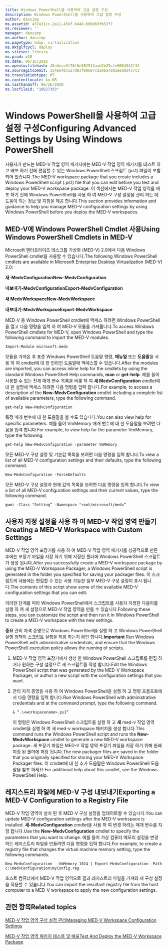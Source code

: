 ```yaml
---
title: Windows PowerShell을 사용하여 고급 설정 구성
description: Windows PowerShell을 사용하여 고급 설정 구성
author: dansimp
ms.assetid: 437a31cc-2a11-456f-b448-b0b869fb53f7
ms.reviewer: ''
manager: dansimp
ms.author: dansimp
ms.pagetype: mdop, virtualization
ms.mktglfcycl: deploy
ms.sitesec: library
ms.prod: w10
ms.date: 06/16/2016
ms.openlocfilehash: 45a3ece3f76f6e982913aad2b25cfe0084542f32
ms.sourcegitcommit: 354664bc527d93f80687cd2eba70d1eea024c7c3
ms.translationtype: MT
ms.contentlocale: ko-KR
ms.lasthandoff: 06/26/2020
ms.locfileid: "10827393"
---
```

# <span data-ttu-id="3df27-103">Windows PowerShell을 사용하여 고급 설정 구성</span><span class="sxs-lookup"><span data-stu-id="3df27-103">Configuring Advanced Settings by Using Windows PowerShell</span></span>


<span data-ttu-id="3df27-104">사용자가 만드는 MED-V 작업 영역 패키지에는 MED-V 작업 영역 패키지를 테스트 하 고 배포 하기 전에 편집할 수 있는 Windows PowerShell 스크립트 (ps1) 파일이 포함 되어 있습니다.</span><span class="sxs-lookup"><span data-stu-id="3df27-104">The MED-V workspace package that you create includes a Windows PowerShell script (.ps1) file that you can edit before you test and deploy your MED-V workspace package.</span></span> <span data-ttu-id="3df27-105">이 섹션에서는 MED-V 작업 영역을 배포 하기 전에 Windows PowerShell을 사용 하 여 MED-V 구성 설정을 관리 하는 데 도움이 되는 정보 및 지침을 제공 합니다.</span><span class="sxs-lookup"><span data-stu-id="3df27-105">This section provides information and guidance to help you manage MED-V configuration settings by using Windows PowerShell before you deploy the MED-V workspaces.</span></span>

## <span data-ttu-id="3df27-106">MED-V에 Windows PowerShell Cmdlet 사용</span><span class="sxs-lookup"><span data-stu-id="3df27-106">Using Windows PowerShell Cmdlets in MED-V</span></span>


<span data-ttu-id="3df27-107">Microsoft 엔터프라이즈 데스크톱 가상화 (MED-V) 2.0에서 다음 Windows PowerShell cmdlet을 사용할 수 있습니다.</span><span class="sxs-lookup"><span data-stu-id="3df27-107">The following Windows PowerShell cmdlets are available in Microsoft Enterprise Desktop Virtualization (MED-V) 2.0:</span></span>

**<span data-ttu-id="3df27-108">새-MedvConfiguration</span><span class="sxs-lookup"><span data-stu-id="3df27-108">New-MedvConfiguration</span></span>**

**<span data-ttu-id="3df27-109">내보내기-MedvConfiguration</span><span class="sxs-lookup"><span data-stu-id="3df27-109">Export-MedvConfiguration</span></span>**

**<span data-ttu-id="3df27-110">새 MedvWorkspace</span><span class="sxs-lookup"><span data-stu-id="3df27-110">New-MedvWorkspace</span></span>**

**<span data-ttu-id="3df27-111">내보내기-MedvWorkspace</span><span class="sxs-lookup"><span data-stu-id="3df27-111">Export-MedvWorkspace</span></span>**

<span data-ttu-id="3df27-112">MED-V 용 Windows PowerShell cmdlet에 액세스 하려면 Windows PowerShell을 열고 다음 명령을 입력 하 여 MED-V 모듈을 가져옵니다.</span><span class="sxs-lookup"><span data-stu-id="3df27-112">To access Windows PowerShell cmdlets for MED-V, open Windows PowerShell and type the following command to import the MED-V modules.</span></span>

``` syntax
Import-Module microsoft.medv
```

<span data-ttu-id="3df27-113">모듈을 가져온 후 표준 Windows PowerShell 도움말 명령, **매뉴얼** 또는 **도움말**을 사용 하 여 cmdlet에 대 한 인라인 도움말에 액세스할 수 있습니다.</span><span class="sxs-lookup"><span data-stu-id="3df27-113">After the modules are imported, you can access inline help for the cmdlets by using the standard Windows PowerShell Help commands, **man** or **get-help**.</span></span> <span data-ttu-id="3df27-114">예를 들어 사용할 수 있는 전체 매개 변수 목록을 비롯 하 여 **새 MedvConfiguration** cmdlet에 대 한 설명에 액세스 하려면 다음 명령을 입력 합니다.</span><span class="sxs-lookup"><span data-stu-id="3df27-114">For example, to access a description of the **New-MedvConfiguration** cmdlet including a complete list of available parameters, type the following command.</span></span>

``` syntax
get-help New-MedvConfiguration
```

<span data-ttu-id="3df27-115">특정 매개 변수에 대 한 도움말을 볼 수도 있습니다.</span><span class="sxs-lookup"><span data-stu-id="3df27-115">You can also view help for specific parameters.</span></span> <span data-ttu-id="3df27-116">예를 들어 VmMemory 매개 변수에 대 한 도움말을 보려면 다음을 입력 합니다.</span><span class="sxs-lookup"><span data-stu-id="3df27-116">For example, to view help for the parameter VmMemory, type the following:</span></span>

``` syntax
get-help New-MedvConfiguration -parameter VmMemory
```

<span data-ttu-id="3df27-117">모든 MED-V 구성 설정 및 기본값 목록을 보려면 다음 명령을 입력 합니다.</span><span class="sxs-lookup"><span data-stu-id="3df27-117">To view a list of all MED-V configuration settings and their defaults, type the following command.</span></span>

``` syntax
New-MedvConfiguration -ForceDefaults
```

<span data-ttu-id="3df27-118">모든 MED-V 구성 설정과 현재 값의 목록을 보려면 다음 명령을 입력 합니다.</span><span class="sxs-lookup"><span data-stu-id="3df27-118">To view a list of all MED-V configuration settings and their current values, type the following command.</span></span>

``` syntax
gwmi -Class "Setting” -Namespace "root/microsoft/medv”
```

## <span data-ttu-id="3df27-119">사용자 지정 설정을 사용 하 여 MED-V 작업 영역 만들기</span><span class="sxs-lookup"><span data-stu-id="3df27-119">Creating a MED-V Workspace with Custom Settings</span></span>


<span data-ttu-id="3df27-120">MED-V 작업 영역 포장기를 사용 하 여 MED-V 작업 영역 패키지를 성공적으로 만든 후에는 포장기 파일을 저장 하기 위해 지정한 폴더에 Windows PowerShell 스크립트가 생성 됩니다.</span><span class="sxs-lookup"><span data-stu-id="3df27-120">After you successfully create a MED-V workspace package by using the MED-V Workspace Packager, a Windows PowerShell script is generated in the folder you specified for saving your packager files.</span></span> <span data-ttu-id="3df27-121">이 스크립트의 내용에는 편집할 수 있는 사용 가능한 일부 MED-V 구성 설정이 표시 됩니다.</span><span class="sxs-lookup"><span data-stu-id="3df27-121">The contents of this script show some of the available MED-V configuration settings that you can edit.</span></span>

<span data-ttu-id="3df27-122">이러한 단계를 따라 Windows PowerShell에서 스크립트를 사용자 지정한 다음이를 실행 하 여 새 설정으로 MED-V 작업 영역을 만들 수 있습니다.</span><span class="sxs-lookup"><span data-stu-id="3df27-122">Following these steps, you can customize the script and then run it in Windows PowerShell to create a MED-V workspace with the new settings.</span></span>

<span data-ttu-id="3df27-123">**중요**  관리 자격 증명으로 Windows PowerShell을 실행 하 고 Windows PowerShell 실행 정책이 스크립트 실행을 허용 하는지 확인 합니다.</span><span class="sxs-lookup"><span data-stu-id="3df27-123">**Important** Run Windows PowerShell with administrative credentials, and ensure that the Windows PowerShell execution policy allows the running of scripts.</span></span>

1.  <span data-ttu-id="3df27-124">MED-V 작업 영역 포장기에서 생성 한 Windows PowerShell 스크립트를 편집 하거나 원하는 구성 설정으로 새 스크립트를 작성 합니다.</span><span class="sxs-lookup"><span data-stu-id="3df27-124">Edit the Windows PowerShell script that was generated by the MED-V Workspace Packager, or author a new script with the configuration settings that you want.</span></span>

2.  <span data-ttu-id="3df27-125">관리 자격 증명을 사용 하 여 Windows PowerShell을 실행 하 고 명령 프롬프트에서 다음 명령을 입력 합니다.</span><span class="sxs-lookup"><span data-stu-id="3df27-125">Run Windows PowerShell with administrative credentials and at the command prompt, type the following command.</span></span>

    ``` syntax
    & “.\<workspacename>.ps1”
    ```

    <span data-ttu-id="3df27-126">이 명령은 Windows PowerShell 스크립트를 실행 하 고 **새** med-v 작업 영역 cmdlet을 실행 하 여 새 med-v workspace 패키지를 생성 합니다.</span><span class="sxs-lookup"><span data-stu-id="3df27-126">This command runs the Windows PowerShell script and runs the **New-MedvWorkspace** cmdlet to generate a new MED-V workspace package.</span></span> <span data-ttu-id="3df27-127">새 포장기 파일은 MED-V 작업 영역 포장기 파일을 저장 하기 위해 원래 지정 된 폴더에 저장 됩니다.</span><span class="sxs-lookup"><span data-stu-id="3df27-127">The new packager files are saved in the folder that you originally specified for storing your MED-V Workspace Packager files.</span></span> <span data-ttu-id="3df27-128">이 cmdlet에 대 한 추가 도움말은 Windows PowerShell 도움말을 참조 하세요.</span><span class="sxs-lookup"><span data-stu-id="3df27-128">For additional help about this cmdlet, see the Windows PowerShell Help.</span></span>

 

## <span data-ttu-id="3df27-129">레지스트리 파일에 MED-V 구성 내보내기</span><span class="sxs-lookup"><span data-stu-id="3df27-129">Exporting a MED-V Configuration to a Registry File</span></span>


<span data-ttu-id="3df27-130">MED-V 작업 영역이 설치 된 후 MED-V 구성 설정을 업데이트할 수 있습니다.</span><span class="sxs-lookup"><span data-stu-id="3df27-130">You can update MED-V configuration settings after the MED-V workspace is installed.</span></span> <span data-ttu-id="3df27-131">**새-MedvConfiguration** cmdlet을 사용 하 여 변경 하려는 매개 변수를 지정 합니다.</span><span class="sxs-lookup"><span data-stu-id="3df27-131">Use the **New-MedvConfiguration** cmdlet to specify the parameters that you want to change.</span></span> <span data-ttu-id="3df27-132">예를 들어 가상 컴퓨터 메모리 설정을 변경 하는 레지스트리 파일을 만들려면 다음 명령을 입력 합니다.</span><span class="sxs-lookup"><span data-stu-id="3df27-132">For example, to create a registry file that changes the virtual machine memory setting, type the following commands.</span></span>

``` syntax
New-MedvConfiguration  -VmMemory 1024 | Export-MedvConfiguration -Path c:\medvConfiguration\myConfig.reg
```

<span data-ttu-id="3df27-133">호스트 컴퓨터에서 MED-V 작업 영역으로 결과 레지스트리 파일을 가져와 새 구성 설정을 적용할 수 있습니다.</span><span class="sxs-lookup"><span data-stu-id="3df27-133">You can import the resultant registry file from the host computer to a MED-V workspace to apply the new configuration settings.</span></span>

## <span data-ttu-id="3df27-134">관련 항목</span><span class="sxs-lookup"><span data-stu-id="3df27-134">Related topics</span></span>


[<span data-ttu-id="3df27-135">MED-V 작업 영역 구성 설정 관리</span><span class="sxs-lookup"><span data-stu-id="3df27-135">Managing MED-V Workspace Configuration Settings</span></span>](managing-med-v-workspace-configuration-settings.md)

[<span data-ttu-id="3df27-136">MED-V 작업 영역 패키지 테스트 및 배포</span><span class="sxs-lookup"><span data-stu-id="3df27-136">Test And Deploy the MED-V Workspace Package</span></span>](test-and-deploy-the-med-v-workspace-package.md)

 

 





